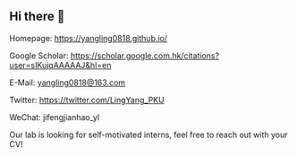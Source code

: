 ## Hi there 👋

<!--
**YangLing0818/YangLing0818** is a ✨ _special_ ✨ repository because its `README.md` (this file) appears on your GitHub profile.

Here are some ideas to get you started:

- 🔭 I’m currently working on ...
- 🌱 I’m currently learning ...
- 👯 I’m looking to collaborate on ...
- 🤔 I’m looking for help with ...
- 💬 Ask me about ...
- 📫 How to reach me: ...
- 😄 Pronouns: ...
- ⚡ Fun fact: ...
--> 
Homepage: https://yangling0818.github.io/

Google Scholar: https://scholar.google.com.hk/citations?user=sIKujqAAAAAJ&hl=en

E-Mail: yangling0818@163.com

Twitter: https://twitter.com/LingYang_PKU

WeChat: jifengjianhao_yl

Our lab is looking for self-motivated interns, feel free to reach out with your CV!
